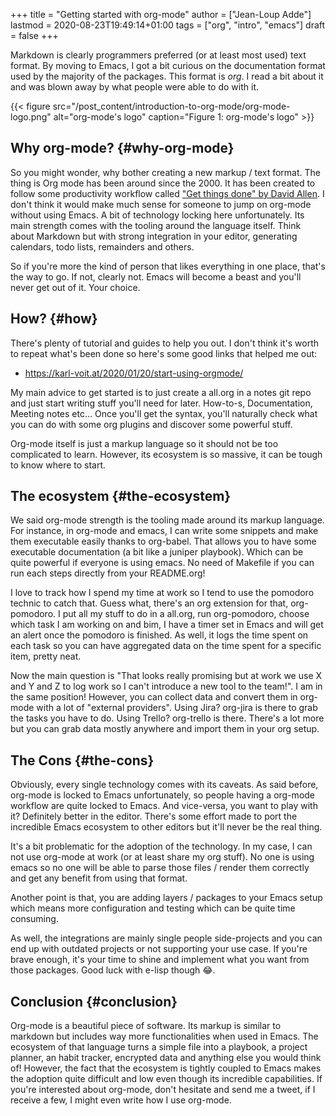 +++
title = "Getting started with org-mode"
author = ["Jean-Loup Adde"]
lastmod = 2020-08-23T19:49:14+01:00
tags = ["org", "intro", "emacs"]
draft = false
+++

Markdown is clearly programmers preferred (or at least most used) text format. By moving to Emacs, I got a bit curious on the documentation format used by the majority of the packages. This format is _org_. I read a bit about it and was blown away by what people were able to do with it.

{{< figure src="/post_content/introduction-to-org-mode/org-mode-logo.png" alt="org-mode's logo" caption="Figure 1: org-mode's logo" >}}


## Why org-mode? {#why-org-mode}

So you might wonder, why bother creating a new markup / text format. The thing is Org mode has been around since the 2000. It has been created to follow some productivity workflow called ["Get things done" by David Allen](https://gettingthingsdone.com/).
I don't think it would make much sense for someone to jump on org-mode without using Emacs. A bit of technology locking here unfortunately. Its main strength comes with the tooling around the language itself. Think about Markdown but with strong integration in your editor, generating calendars, todo lists, remainders and others.

So if you're more the kind of person that likes everything in one place, that's the way to go. If not, clearly not. Emacs will become a beast and you'll never get out of it. Your choice.


## How? {#how}

There's plenty of tutorial and guides to help you out. I don't think it's worth to repeat what's been done so here's some good links that helped me out:

-   <https://karl-voit.at/2020/01/20/start-using-orgmode/>

My main advice to get started is to just create a all.org in a notes git repo and just start writing stuff you'll need for later. How-to-s, Documentation, Meeting notes etc... Once you'll get the syntax, you'll naturally check what you can do with some org plugins and discover some powerful stuff.

Org-mode itself is just a markup language so it should not be too complicated to learn. However, its ecosystem is so massive, it can be tough to know where to start.


## The ecosystem {#the-ecosystem}

We said org-mode strength is the tooling made around its markup language. For instance, in org-mode and emacs, I can write some snippets and make them executable easily thanks to org-babel. That allows you to have some executable documentation (a bit like a juniper playbook). Which can be quite powerful if everyone is using emacs. No need of Makefile if you can run each steps directly from your README.org!

I love to track how I spend my time at work so I tend to use the pomodoro technic to catch that. Guess what, there's an org extension for that, org-pomodoro. I put all my stuff to do in a all.org, run org-pomodoro, choose which task I am working on and bim, I have a timer set in Emacs and will get an alert once the pomodoro is finished.
As well, it logs the time spent on each task so you can have aggregated data on the time spent for a specific item, pretty neat.

Now the main question is "That looks really promising but at work we use X and Y and Z to log work so I can't introduce a new tool to the team!". I am in the same position! However, you can collect data and convert them in org-mode with a lot of "external providers". Using Jira? org-jira is there to grab the tasks you have to do. Using Trello? org-trello is there. There's a lot more but you can grab data mostly anywhere and import them in your org setup.


## The Cons {#the-cons}

Obviously, every single technology comes with its caveats. As said before, org-mode is locked to Emacs unfortunately, so people having a org-mode workflow are quite locked to Emacs. And vice-versa, you want to play with it? Definitely better in the editor. There's some effort made to port the incredible Emacs ecosystem to other editors but it'll never be the real thing.

It's a bit problematic for the adoption of the technology. In my case, I can not use org-mode at work (or at least share my org stuff). No one is using emacs so no one will be able to parse those files / render them correctly and get any benefit from using that format.

Another point is that, you are adding layers / packages to your Emacs setup which means more configuration and testing which can be quite time consuming.

As well, the integrations are mainly single people side-projects and you can end up with outdated projects or not supporting your use case. If you're brave enough, it's your time to shine and implement what you want from those packages. Good luck with e-lisp though 😂.


## Conclusion {#conclusion}

Org-mode is a beautiful piece of software. Its markup is similar to markdown but includes way more functionalities when used in Emacs. The ecosystem of that language turns a simple file into a playbook, a project planner, an habit tracker, encrypted data and anything else you would think of! However, the fact that the ecosystem is tightly coupled to Emacs makes the adoption quite difficult and low even though its incredible capabilities. If you're interested about org-mode, don't hesitate and send me a tweet, if I receive a few, I might even write how I use org-mode.
